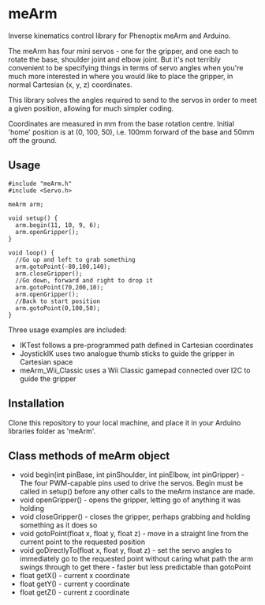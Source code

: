 meArm
=====

Inverse kinematics control library for Phenoptix meArm and Arduino.

The meArm has four mini servos - one for the gripper, and one each to rotate the base, shoulder joint and elbow joint.  But it's not terribly convenient to be specifying things in terms of servo angles when you're much more interested in where you would like to place the gripper, in normal Cartesian (x, y, z) coordinates.

This library solves the angles required to send to the servos in order to meet a given position, allowing for much simpler coding.

Coordinates are measured in mm from the base rotation centre.  Initial 'home' position is at (0, 100, 50), i.e. 100mm forward of the base and 50mm off the ground.

Usage
-----

```
#include "meArm.h"
#include <Servo.h>

meArm arm;

void setup() {
  arm.begin(11, 10, 9, 6);
  arm.openGripper();
}

void loop() {
  //Go up and left to grab something
  arm.gotoPoint(-80,100,140); 
  arm.closeGripper();
  //Go down, forward and right to drop it
  arm.gotoPoint(70,200,10);
  arm.openGripper();
  //Back to start position
  arm.gotoPoint(0,100,50);
}
```

Three usage examples are included:
* IKTest follows a pre-programmed path defined in Cartesian coordinates
* JoystickIK uses two analogue thumb sticks to guide the gripper in Cartesian space
* meArm_Wii_Classic uses a Wii Classic gamepad connected over I2C to guide the gripper

Installation
------------
Clone this repository to your local machine, and place it in your Arduino libraries folder as 'meArm'.

Class methods of meArm object
-----------------------------
* void begin(int pinBase, int pinShoulder, int pinElbow, int pinGripper) - The four PWM-capable pins used to drive the servos.  Begin must be called in setup() before any other calls to the meArm instance are made.
* void openGripper() - opens the gripper, letting go of anything it was holding
* void closeGripper() - closes the gripper, perhaps grabbing and holding something as it does so
* void gotoPoint(float x, float y, float z) - move in a straight line from the current point to the requested position
* void goDirectlyTo(float x, float y, float z) - set the servo angles to immediately go to the requested point without caring what path the arm swings through to get there - faster but less predictable than gotoPoint
* float getX() - current x coordinate
* float getY() - current y coordinate
* float getZ() - current z coordinate
